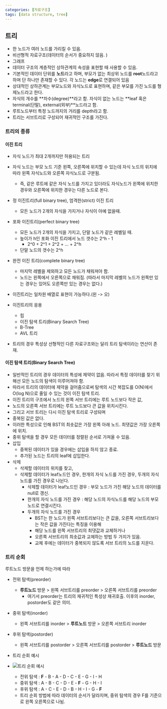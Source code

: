 ```yaml
---
categories: [자료구조]
tags: [data structure, tree]
---
```


## 트리

 - 한 노드가 여러 노드를 가리킬 수 있음.
 - 비선형적 자료구조(데이터의 순서가 중요하지 않음. )
 - 그래프
 - 데이터 구조의 계층적인 상하관계의 속성을 표현할 때 사용할 수 있음.
 - 기본적인 데이터 단위를 **노드**라고 하며, 부모가 없는 최상위 노드를 **root**노드라고 하며 단 하나만 존재할 수 있다. 각 노드는 **edge**로 연결되어 있음
 - 상대적인 상하관계는 부모노드와 자식노드로 표현하며, 같은 부모를 가진 노드를 형제노드라고 한다.
 - 자식의 개수를 **차수(degree)**라고 함. 자식이 없는 노드는 **leaf 혹은 terminal(단말), external(외부)**노드라고 함.
 - 루트노드부터 특정 노드까지의 거리를 depth라고 함.
 - 트리는 서브트리로 구성되어 재귀적인 구조를 가진다.

### 트리의 종류

#### 이진 트리
 - 자식 노드가 최대 2개까지만 허용되는 트리
 - 자식 노드는 부모 노드 기준 왼쪽, 오른쪽에 위치할 수 있는데 자식 노드의 위치에 따라 왼쪽 자식노드와 오른쪽 자식노드로 구분됨.
   - 즉, 같은 루트에 같은 자식 노드를 가지고 있더라도 자식노드가 왼쪽에 위치한 경우와 오른쪽에 위치한 경우는 다른 노드로 본다.
 - 정 이진트리(full binary tree), 엄격한(strict) 이진 트리
   - 모든 노드가 2개의 자식을 가지거나 자식이 아예 없을때.
 - 포화 이진트리(perfect binary tree)
   - 모든 노드가 2개의 자식을 가지고, 단말 노드가 같은 레벨일 때.
   - 높이가 h인 포화 이진 트리에서 노드 갯수는 2^h - 1
     - 2^0 + 2^1 + 2^2 + ... + 2^h
   - 단말 노드의 갯수는 2^h
 - 완전 이진 트리(complete binary tree)
   - 마지막 레벨을 제외하고 모든 노드가 채워져야 함.
   - 노드는 왼쪽에서 오른쪽으로 채워짐. (따라서 마지막 레벨의 노드가 왼쪽만 있는 경우는 있어도 오른쪽만 있는 경우는 없다.)

- 이진트리는 일차원 배열로 표현이 가능하다.(왼 -> 오)

- 이진트리의 응용
  - 힙
  - 이진 탐색 트리(Binary Search Tree)
  - B-Tree
  - AVL 트리

- 트리의 경우 특성상 선형적인 다른 자료구조와는 달리 트리 탐색이라는 연산이 존재.


#### 이진 탐색 트리(Binary Search Tree)
 
 - 일반적인 트리의 경우 데이터의 특성에 제약이 없음. 따라서 특정 데이터를 찾기 위해선 모든 노드의 탐색이 이루어져야 함.
 - 따라서 트리의 데이터에 제약을 걸어줌으로써 탐색의 시간 복잡도를 O(N)에서 O(log N)으로 줄일 수 있는 것이 이진 탐색 트리.
 - 이진 트리의 구조에서 노드의 왼쪽 서브 트리에는 루트 노드보다 작은 값,
 - 노드의 오른쪽 서브 트리에는 루트 노드보다 큰 값을 위치시킨다.
 - 그리고 서브 트리는 다시 이진 탐색 트리로 구성되며
 - 중복된 값은 없다.
 - 이러한 특성으로 인해 BST의 최솟값은 가장 왼쪽 아래 노드. 최댓값은 가장 오른쪽에 위치.
 - 중위 탐색을 할 경우 모든 데이터를 정렬된 순서로 가져올 수 있음.
 - 삽입
   - 중복된 데이터가 있을 경우에는 삽입을 하지 않고 종료.
   - 추가된 노드는 트리의 leaf에 삽입한다.
 - 삭제
   - 삭제할 데이터의 위치를 찾고,
   - 삭제할 데이터가 leaf노드인 경우, 한개의 자식 노드를 가진 경우, 두개의 자식 노드를 가진 경우로 나뉜다.
     - 삭제할 데이터가 leaf노드인 경우 : 부모 노드가 가진 해당 노드의 데이터를 null로 갱신.
     - 한개의 자식 노드를 가진 경우 : 해당 노드의 자식노드를 해당 노드의 부모노드로 연결시킨다.
     - 두개의 자식 노드를 가진 경우
       - BST는 한 노드가 왼쪽 서브트리보다는 큰 값을, 오른쪽 서브트리보다는 작은 값을 가진다는 특징을 이용해
       - 해당 노드를 왼쪽 서브트리의 최댓값과 교체하거나
       - 오른쪽 서브트리의 최솟값과 교체하는 방법 두 가지가 있음.
       - 교체 후에는 데이터가 중복되지 않도록 서브 트리의 노드를 지운다.

### 트리 순회

루트노드 방문을 언제 하는가에 따라

 - 전위 탐색(preorder)
   - **루트노드** 방문 > 왼쪽 서브트리를 preorder > 오른쪽 서브트리를 preorder
     - 여기서 preorder는 트리의 재귀적인 특성상 재귀호출. 이후의 inorder, postorder도 같은 의미.
 - 중위 탐색(inorder)
   - 왼쪽 서브트리를 inorder > **루트노드** 방문 > 오른쪽 서브트리 inorder
 - 후위 탐색(postorder)
     - 왼쪽 서브트리를 postorder > 오른쪽 서브트리를 postorder > **루트노드** 방문


 - 트리 순회 예시
 
 - ![트리 순회 예시](../../assets/img/tree-traversal.png)
 
   - 전위 탐색 : **F** - B - A - D - C - E - G - I - H
   - 중위 탐색 : A - B - C - D - E - **F** - G - H - I
   - 후위 탐색 : A - C - E - D - B - H - I - G - **F**
   - 트리 순회 방법에 따라 데이터의 순서가 달라지며, 중위 탐색의 경우 F를 기준으로 왼쪽 오른쪽으로 나뉨.


<!-- AVL트리, 레드-블랙 트리
     - 
   - B- 트리, B+ 트리
   - 세그먼트 트리
   - 트라이 -->
